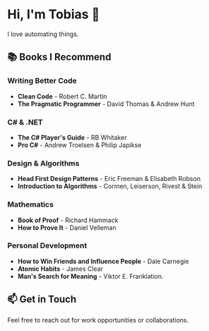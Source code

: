# Hi, I'm Tobias 👋

I love automating things.

## 📚 Books I Recommend

### Writing Better Code
- **Clean Code** - Robert C. Martin
- **The Pragmatic Programmer** - David Thomas & Andrew Hunt

### C# & .NET
- **The C# Player's Guide** - RB Whitaker
- **Pro C#** - Andrew Troelsen & Philip Japikse

### Design & Algorithms
- **Head First Design Patterns** - Eric Freeman & Elisabeth Robson
- **Introduction to Algorithms** - Cormen, Leiserson, Rivest & Stein

### Mathematics
- **Book of Proof** - Richard Hammack
- **How to Prove It** - Daniel Velleman

### Personal Development
- **How to Win Friends and Influence People** - Dale Carnegie
- **Atomic Habits** - James Clear
- **Man's Search for Meaning** - Viktor E. Franklation.

## 📫 Get in Touch

Feel free to reach out for work opportunities or collaborations.
